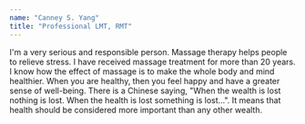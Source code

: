 ```yaml
---
name: "Canney S. Yang"
title: "Professional LMT, RMT"
---
```


I'm a very serious and responsible person. Massage therapy helps people to relieve stress. I have received massage treatment for more than 20 years. I know how the effect of massage is to make the whole body and mind healthier. When you are healthy, then you feel happy and have a greater sense of well-being. There is a Chinese saying, "When the wealth is lost nothing is lost. When the health is lost something is lost...". It means that health should be considered more important than any other wealth.